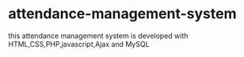 # attendance-management-system
this attendance management system is developed with HTML,CSS,PHP,javascript,Ajax and MySQL
